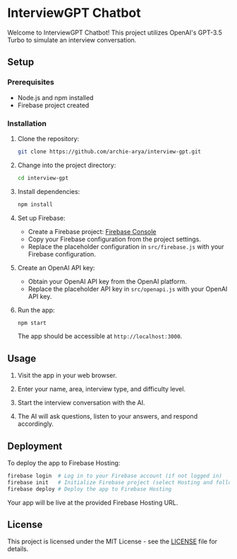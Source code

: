 
# InterviewGPT Chatbot

Welcome to InterviewGPT Chatbot! This project utilizes OpenAI's GPT-3.5 Turbo to simulate an interview conversation.

## Setup

### Prerequisites

- Node.js and npm installed
- Firebase project created

### Installation

1. Clone the repository:

   ```bash
   git clone https://github.com/archie-arya/interview-gpt.git
   ```

2. Change into the project directory:

   ```bash
   cd interview-gpt
   ```

3. Install dependencies:

   ```bash
   npm install
   ```

4. Set up Firebase:

   - Create a Firebase project: [Firebase Console](https://console.firebase.google.com/)
   - Copy your Firebase configuration from the project settings.
   - Replace the placeholder configuration in `src/firebase.js` with your Firebase configuration.

5. Create an OpenAI API key:

   - Obtain your OpenAI API key from the OpenAI platform.
   - Replace the placeholder API key in `src/openapi.js` with your OpenAI API key.

6. Run the app:

   ```bash
   npm start
   ```

   The app should be accessible at `http://localhost:3000`.

## Usage

1. Visit the app in your web browser.

2. Enter your name, area, interview type, and difficulty level.

3. Start the interview conversation with the AI.

4. The AI will ask questions, listen to your answers, and respond accordingly.

## Deployment

To deploy the app to Firebase Hosting:

```bash
firebase login  # Log in to your Firebase account (if not logged in)
firebase init   # Initialize Firebase project (select Hosting and follow the prompts)
firebase deploy # Deploy the app to Firebase Hosting
```

Your app will be live at the provided Firebase Hosting URL.

## License

This project is licensed under the MIT License - see the [LICENSE](LICENSE) file for details.
```
